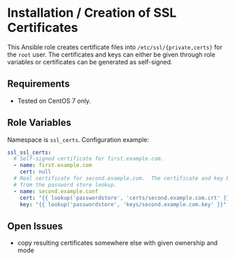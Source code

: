 # Installation / Creation of SSL Certificates

This Ansible role creates certificate files into `/etc/ssl/{private,certs}` for the `root` user.
The certificates and keys can either be given through role variables or certificates can be generated as self-signed.

## Requirements

- Tested on CentOS 7 only.

## Role Variables

Namespace is `ssl_certs`.
Configuration example:

```yaml
ssl_ssl_certs:
  # Self-signed certificate for first.example.com.
  - name: first.example.com
    cert: null
  # Real certificate for second.example.com.  The certificate and key both come
  # from the password store lookup.
  - name: second.example.conf
    cert: "{{ lookup('passwordstore', 'certs/second.example.com.crt' }}"
    key: "{{ lookup('passwordstore', 'keys/second.example.com.key' }}"
```

## Open Issues

- copy resulting certificates somewhere else with given ownership and mode
